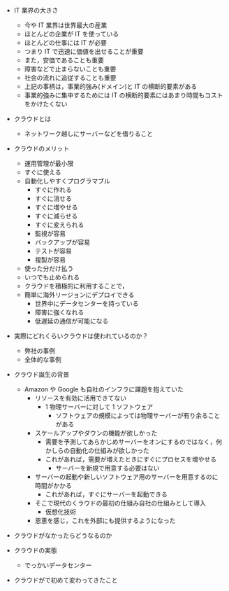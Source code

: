 - IT 業界の大きさ
  - 今や IT 業界は世界最大の産業
  - ほとんどの企業が IT を使っている
  - ほとんどの仕事には IT が必要
  - つまり IT で迅速に価値を出せることが重要
  - また，安価であることも重要
  - 障害などで止まらないことも重要
  - 社会の流れに追従することも重要
  - 上記の事柄は，事業的強み(ドメイン)と IT の横断的要素がある
  - 事業的強みに集中するためには IT の横断的要素にはあまり時間もコストをかけたくない
- クラウドとは

  - ネットワーク越しにサーバーなどを借りること

- クラウドのメリット

  - 運用管理が最小限
  - すぐに使える
  - 自動化しやすくプログラマブル
    - すぐに作れる
    - すぐに消せる
    - すぐに増やせる
    - すぐに減らせる
    - すぐに変えられる
    - 監視が容易
    - バックアップが容易
    - テストが容易
    - 複製が容易
  - 使った分だけ払う
  - いつでも止められる
  - クラウドを積極的に利用することで，
  - 簡単に海外リージョンにデプロイできる
    - 世界中にデータセンターを持っている
    - 障害に強くなれる
    - 低遅延の通信が可能になる

- 実際にどれくらいクラウドは使われているのか？
  - 弊社の事例
  - 全体的な事例
- クラウド誕生の背景

  - Amazon や Google も自社のインフラに課題を抱えていた
    - リソースを有効に活用できてない
      - 1 物理サーバーに対して 1 ソフトウェア
        - ソフトウェアの規模によっては物理サーバーが有り余ることがある
    - スケールアップやダウンの機能が欲しかった
      - 需要を予測してあらかじめサーバーをオンにするのではなく，何かしらの自動化の仕組みが欲しかった
      - これがあれば，需要が増えたときにすぐにプロセスを増やせる
        - サーバーを新規で用意する必要はない
    - サーバーの起動や新しいソフトウェア用のサーバーを用意するのに時間がかかる
      - これがあれば，すぐにサーバーを起動できる
    - そこで現代のくラウドの最初の仕組み自社の仕組みとして導入
      - 仮想化技術
    - 恩恵を感じ，これを外部にも提供するようになった

- クラウドがなかったらどうなるのか
- クラウドの実態
  - でっかいデータセンター
- クラウドがで初めて変わってきたこと

